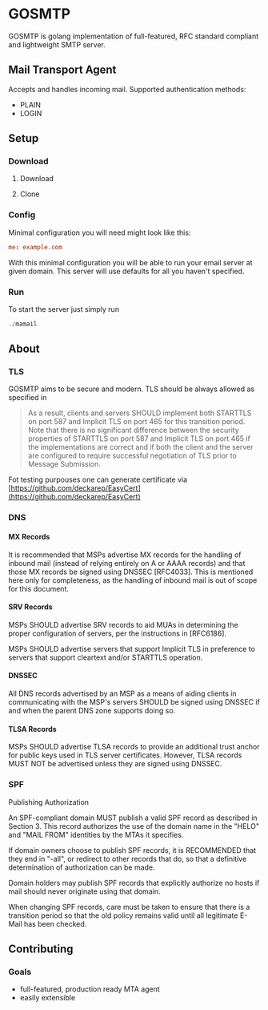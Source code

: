 # GOSMTP

GOSMTP is golang implementation of full-featured, RFC standard compliant and lightweight SMTP server.

## Mail Transport Agent

Accepts and handles incoming mail.
Supported authentication methods:

* PLAIN
* LOGIN

## Setup

### Download

1. Download

2. Clone

### Config

Minimal configuration you will need might look like this:

```toml
me: example.com
```

With this minimal configuration you will be able to run your email server at given
domain. This server will use defaults for all you haven't specified.

### Run

To start the server just simply run

```go
./mamail
```

## About

### TLS

GOSMTP aims to be secure and modern. TLS should be always allowed as specified in

> As a result, clients and servers SHOULD implement both STARTTLS on
> port 587 and Implicit TLS on port 465 for this transition period.
> Note that there is no significant difference between the security
> properties of STARTTLS on port 587 and Implicit TLS on port 465 if
> the implementations are correct and if both the client and the server
> are configured to require successful negotiation of TLS prior to
> Message Submission.

Fot testing purpouses one can generate certificate via [https://github.com/deckarep/EasyCert](https://github.com/deckarep/EasyCert)

### DNS

#### MX Records

It is recommended that MSPs advertise MX records for the handling of
inbound mail (instead of relying entirely on A or AAAA records) and
that those MX records be signed using DNSSEC [RFC4033].  This is
mentioned here only for completeness, as the handling of inbound mail
is out of scope for this document.

#### SRV Records

MSPs SHOULD advertise SRV records to aid MUAs in determining the
proper configuration of servers, per the instructions in [RFC6186].

MSPs SHOULD advertise servers that support Implicit TLS in preference
to servers that support cleartext and/or STARTTLS operation.

#### DNSSEC

All DNS records advertised by an MSP as a means of aiding clients in
communicating with the MSP's servers SHOULD be signed using DNSSEC if
and when the parent DNS zone supports doing so.

#### TLSA Records

MSPs SHOULD advertise TLSA records to provide an additional trust
anchor for public keys used in TLS server certificates.  However,
TLSA records MUST NOT be advertised unless they are signed using
DNSSEC.

### SPF

Publishing Authorization

An SPF-compliant domain MUST publish a valid SPF record as described
in Section 3.  This record authorizes the use of the domain name in
the "HELO" and "MAIL FROM" identities by the MTAs it specifies.

If domain owners choose to publish SPF records, it is RECOMMENDED
that they end in "-all", or redirect to other records that do, so
that a definitive determination of authorization can be made.

Domain holders may publish SPF records that explicitly authorize no
hosts if mail should never originate using that domain.

When changing SPF records, care must be taken to ensure that there is
a transition period so that the old policy remains valid until all
legitimate E-Mail has been checked.

## Contributing

### Goals

* full-featured, production ready MTA agent
* easily extensible